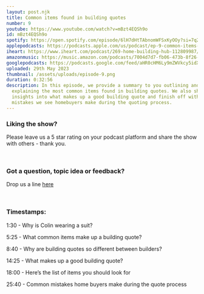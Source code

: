 ```yaml
---
layout: post.njk
title: Common items found in building quotes
number: 9
youtube: https://www.youtube.com/watch?v=mBzt4EQSh9o
id: mBzt4EQSh9o
spotify: https://open.spotify.com/episode/6lH7dHtTAbnomWFSxKyOOy?si=7q2f3YYkSguJ6lvHMmf5XA
applepodcasts: https://podcasts.apple.com/us/podcast/ep-9-common-items-found-in-building-quotes/id1681936589?i=1000614789637
iheart: https://www.iheart.com/podcast/269-home-building-hub-112809987/
amazonmusic: https://music.amazon.com/podcasts/7004d7d7-fb06-473b-8f26-8ce9992cac11/episodes/d457c1e0-ff96-427e-bfd0-64e714c722d9/home-building-hub-ep-9-common-items-found-in-building-quotes
googlepodcasts: https://podcasts.google.com/feed/aHR0cHM6Ly9mZWVkcy5idXp6c3Byb3V0LmNvbS8yMTM5MTU1LnJzcw/episode/QnV6enNwcm91dC0xMjg3ODMzMg?sa=X&ved=0CAUQkfYCahcKEwjYiZ-AhJn_AhUAAAAAHQAAAAAQAQ
uploaded: 29th May 2023
thumbnail: /assets/uploads/episode-9.png
duration: 0:32:56
description: In this episode, we provide a summary to you outlining and
  explaining the most common items found in building quotes. We also share some
  insights into what makes up a good building quote and finish off with 4 common
  mistakes we see homebuyers make during the quoting process.
---
```

### Liking the show?

Please leave us a 5 star rating on your podcast platform and share the show with others - thank you.

<br>

### Got a question, topic idea or feedback?

Drop us a line <a href="/contact" id="contact-us" target="_blank">here</a>

<br>

### Timestamps:

1:30 - Why is Colin wearing a suit?

5:25 - What common items make up a building quote?

8:40 - Why are building quotes so different between builders? 

14:25 - What makes up a good building quote? 

18:00 - Here’s the list of items you should look for

25:40 - Common mistakes home buyers make during the quote process